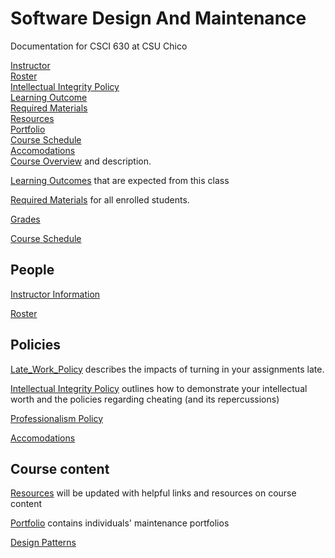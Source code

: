 # Software Design And Maintenance
Documentation for CSCI 630 at CSU Chico

[Instructor](Instructor.md)<br>
[Roster](roster.md) <br>
[Intellectual Integrity Policy](Integrity_Policy.md)<br>
[Learning Outcome](learning-outcome.md)<br>
[Required Materials](requiredMaterials.md)<br>
[Resources](resources.md)<br>
[Portfolio](portfolio/README.md)<br>
[Course Schedule](Schedule.md)<br>
[Accomodations](Accomodations.md)<br>
[Course Overview](CourseOverview.md) and description.

[Learning Outcomes](learning-outcome.md) that are expected from this class

[Required Materials](requiredMaterials.md) for all enrolled students.

[Grades](grades.md)

[Course Schedule](Schedule.md)

## People
[Instructor Information](Instructor.md)

[Roster](roster.md) 

## Policies
[Late_Work_Policy](Late%20Work%20Policy.md) describes the impacts of turning in your assignments late.

[Intellectual Integrity Policy](Integrity_Policy.md) outlines how to demonstrate your intellectual worth and the policies regarding cheating (and its repercussions)

[Professionalism Policy](professionalismPolicy.md)

[Accomodations](Accomodations.md)



## Course content

[Resources](resources.md) will be updated with helpful links and resources on course content

[Portfolio](portfolio/README.md) contains individuals' maintenance portfolios

[Design Patterns](design-patterns/README.md)
